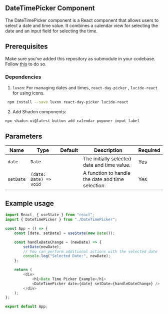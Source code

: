 ## DateTimePicker Component

The DateTimePicker component is a React component that allows users to select a date and time value. It combines a calendar view for selecting the date and an input field for selecting the time.

## Prerequisites

Make sure you've added this repository as submodule in your codebase. Follow [this](https://github.com/voidCounter/wels-ui?tab=readme-ov-file#prerequisite) to do so.

### Dependencies

1. `luxon`: For managing dates and times, `react-day-picker` , `lucide-react` for using icons.

```bash
 npm install --save luxon react-day-picker lucide-react
```

2. Add Shadcn components:

```bash
npx shadcn-ui@latest button add calendar popover input label
```

## Parameters

| Name      | Type                   | Default | Description                                       | Required |
| --------- | ---------------------- | ------- | ------------------------------------------------- | -------- |
| `date`    | `Date`                 |         | The initially selected date and time value.       | Yes      |
| `setDate` | `(date: Date) => void` |         | A function to handle the date and time selection. | Yes      |

## Example usage

```js
import React, { useState } from "react";
import { DateTimePicker } from "./DateTimePicker";

const App = () => {
    const [date, setDate] = useState(new Date());

    const handleDateChange = (newDate) => {
        setDate(newDate);
        // You can perform additional actions with the selected date
        console.log("Selected Date:", newDate);
    };

    return (
        <div>
            <h1>Date Time Picker Example</h1>
            <DateTimePicker date={date} setDate={handleDateChange} />
        </div>
    );
};

export default App;
```
